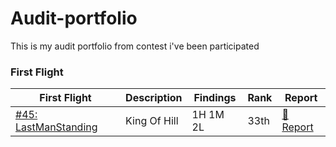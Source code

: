 # Audit-portfolio
This is my audit portfolio from contest i've been participated

### First Flight

| First Flight                                                              | Description          | Findings | Rank | Report                                                                                                                      |
| ------------------------------------------------------------------------- | -------------------- | -------- | ---- | ----------------------------------------------------------------------------------------------------------------------------- |
| [#45: LastManStanding](https://codehawks.cyfrin.io/c/2025-07-last-man-standing)           | King Of Hill      | 1H 1M 2L | 33th | [📄 Report](./First-Flight/Mo%20Zi%20Last-Man-Standing.md)
